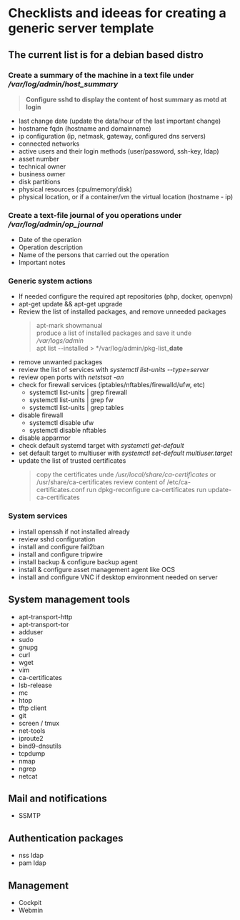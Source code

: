 #  Checklists and ideeas for creating a generic server template
## The current list is for a debian based distro


### Create a summary of the machine in a text file under */var/log/admin/host_summary*

> **Configure sshd to display the content of host summary as motd at login**

- last change date (update the data/hour of the last important change)
- hostname fqdn (hostname and domainname)
- ip configuration (ip, netmask, gateway, configured dns servers)
- connected networks
- active users and their login methods (user/password, ssh-key, ldap)
- asset number
- technical owner
- business owner
- disk partitions
- physical resources (cpu/memory/disk)
- physical location, or if a container/vm the virtual location (hostname - ip)

### Create a text-file journal of you operations under */var/log/admin/op_journal*

- Date of the operation
- Operation description
- Name of the persons that carried out the operation
- Important notes


### Generic system actions

- If needed configure the required apt repositories (php, docker, openvpn)
- apt-get update && apt-get upgrade
- Review the list of installed packages, and remove unneeded packages
	> apt-mark showmanual  
	> produce a list of installed packages and save it unde */var/logs/admin*  
	> apt list --installed > */var/log/admin/pkg-list_**date**  
- remove unwanted packages
- review the list of services with *systemctl list-units --type=server*
- review open ports with *netstsat -an*
- check for firewall services (iptables/nftables/firewalld/ufw, etc)
	- systemctl list-units | grep firewall
	- systemctl list-units | grep fw
	- systemctl list-units | grep tables
- disable firewall
	- systemctl disable ufw
	- systemctl disable nftables
- disable apparmor
- check default systemd target with *systemctl get-default*
- set default target to multiuser with *systemctl set-default multiuser.target*
- update the list of trusted certificates
	> copy the certificates unde */usr/local/share/ca-certificates* or /usr/share/ca-certificates
	> review content of /etc/ca-certificates.conf
	> run dpkg-reconfigure ca-certificates
	> run update-ca-certificates

### System services

- install openssh if not installed already
- review sshd configuration
- install and configure fail2ban
- install and configure tripwire
- install backup & configure backup agent
- install & configure asset management agent like OCS
- install and configure VNC if desktop environment needed on server


## System management tools

- apt-transport-http
- apt-transport-tor
- adduser
- sudo
- gnupg
- curl
- wget
- vim
- ca-certificates
- lsb-release
- mc
- htop
- tftp client
- git
- screen / tmux
- net-tools
- iproute2
- bind9-dnsutils
- tcpdump
- nmap
- ngrep
- netcat

## Mail and notifications

- SSMTP


## Authentication packages

- nss ldap
- pam ldap


## Management

- Cockpit
- Webmin


